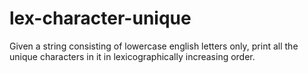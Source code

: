 # lex-character-unique

Given a string consisting of lowercase english letters only, print all the unique characters in it in lexicographically increasing order.

